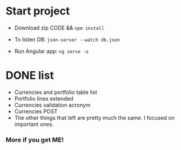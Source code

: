 # Start project

- Download zip CODE && `npm install`

- To listen DB: 
`json-server --watch db.json`

- Run Angular app:
`ng serve -o`


# DONE list
- Currencies and portfolio table list
- Portfolio lines extended
- Currencies validation acronym
- Currencies POST
- The other things that left are pretty much the same. I focused on important ones.

### More if you get ME!